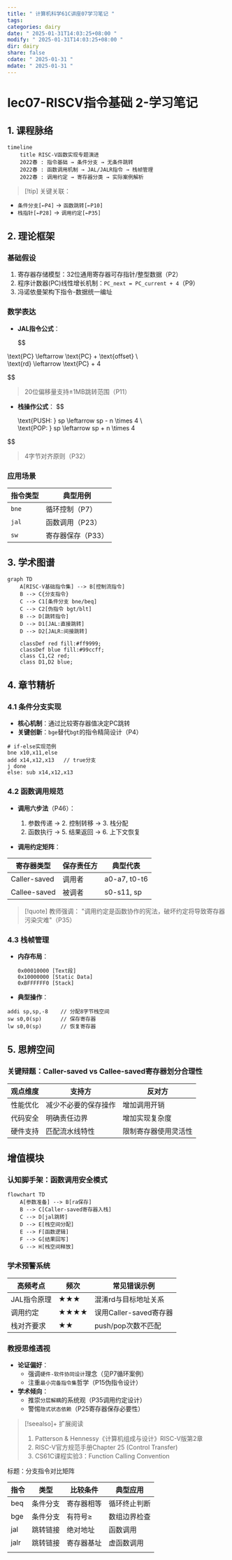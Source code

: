 ```yaml
---
title: " 计算机科学61C讲座07学习笔记 "
tags: 
categories: dairy
date: " 2025-01-31T14:03:25+08:00 "
modify: " 2025-01-31T14:03:25+08:00 "
dir: dairy
share: false
cdate: " 2025-01-31 "
mdate: " 2025-01-31 "
---
```


# lec07-RISCV指令基础 2-学习笔记

## 1. 课程脉络

```mermaid
timeline
    title RISC-V函数实现专题演进
    2022春 : 指令基础 → 条件分支 → 无条件跳转
    2022春 : 函数调用机制 → JAL/JALR指令 → 栈帧管理
    2022春 : 调用约定 → 寄存器分类 → 实际案例解析
```

>[!tip] 关键关联：

- `条件分支[←P4]` → `函数跳转[←P10]`
- `栈指针[←P28]` → `调用约定[←P35]`

## 2. 理论框架

### 基础假设

1. 寄存器存储模型：32位通用寄存器可存指针/整型数据（P2）
2. 程序计数器(PC)线性增长机制：`PC_next = PC_current + 4`（P9）
3. 冯诺依曼架构下指令-数据统一编址

### 数学表达

- **JAL指令公式**：

  $$

\text{PC} \leftarrow \text{PC} + \text{offset} \\  
  \text{rd} \leftarrow \text{PC} + 4

$$
  > 20位偏移量支持±1MB跳转范围（P11）

- **栈操作公式**：
$$

  \text{PUSH: } sp \leftarrow sp - n \times 4 \\  
  \text{POP: } sp \leftarrow sp + n \times 4 

$$
  > 4字节对齐原则（P32）

### 应用场景
| 指令类型 | 典型用例 |
|---------|----------|
| `bne`   | 循环控制（P7） |
| `jal`   | 函数调用（P23） |
| `sw`    | 寄存器保存（P33） |

## 3. 学术图谱
```mermaid
graph TD
    A[RISC-V基础指令集] --> B[控制流指令]
    B --> C{分支指令}
    C --> C1[条件分支 bne/beq]
    C --> C2[伪指令 bgt/blt]
    B --> D[跳转指令]
    D --> D1[JAL:直接跳转]
    D --> D2[JALR:间接跳转]
    
    classDef red fill:#ff9999;
    classDef blue fill:#99ccff;
    class C1,C2 red;  
    class D1,D2 blue;  
```

## 4. 章节精析
### 4.1 条件分支实现
- **核心机制**：通过比较寄存器值决定PC跳转
- **关键创新**：`bge`替代`bgt`的指令精简设计（P4）
```riscv
# if-else实现范例
bne x10,x11,else
add x14,x12,x13   // true分支
j done
else: sub x14,x12,x13
```

### 4.2 函数调用规范
- **调用六步法**（P46）：
  1. 参数传递 → 2. 控制转移 → 3. 栈分配
  4. 函数执行 → 5. 结果返回 → 6. 上下文恢复

- **调用约定矩阵**：

| 寄存器类型 | 保存责任方 | 典型代表 |
|-----------|------------|----------|
| Caller-saved | 调用者 | a0-a7, t0-t6 |
| Callee-saved | 被调者 | s0-s11, sp |

>[!quote] 教师强调：
> "调用约定是函数协作的宪法，破坏约定将导致寄存器污染灾难"（P35）

### 4.3 栈帧管理
- **内存布局**：
  ```
  0x00010000 [Text段]
  0x10000000 [Static Data]
  0xBFFFFFF0 [Stack]
  ```
- **典型操作**：
```riscv
addi sp,sp,-8    // 分配8字节栈空间
sw s0,0(sp)      // 保存寄存器
lw s0,0(sp)      // 恢复寄存器
```

## 5. 思辨空间
### 关键辩题：Caller-saved vs Callee-saved寄存器划分合理性
| 观点维度 | 支持方 | 反对方 |
|---------|--------|--------|
| 性能优化 | 减少不必要的保存操作 | 增加调用开销 |
| 代码安全 | 明确责任边界 | 增加实现复杂度 |
| 硬件支持 | 匹配流水线特性 | 限制寄存器使用灵活性 |

## 增值模块
### 认知脚手架：函数调用安全模式
```mermaid
flowchart TD
    A[参数准备] --> B[ra保存]
    B --> C[Caller-saved寄存器入栈]
    C --> D[jal跳转]
    D --> E[栈空间分配]
    E --> F[函数逻辑]
    F --> G[结果回写]
    G --> H[栈空间释放]
```

### 学术预警系统
| 高频考点 | 频次 | 常见错误示例 |
|---------|------|-------------|
| JAL指令原理 | ★★★ | 混淆rd与目标地址关系 |
| 调用约定 | ★★★★ | 误用Caller-saved寄存器 |
| 栈对齐要求 | ★★ | push/pop次数不匹配 |

### 教授思维透视
- **论证偏好**：
  - 强调`硬件-软件协同设计`理念（见P7循环案例）
  - 注重`最小完备指令集`哲学（P15伪指令设计）
- **学术倾向**：
  - 推崇`分层解耦`的系统观（P35调用约定设计）
  - 警惕`隐式状态依赖`（P25寄存器保存必要性）

>[!seealso]+ 扩展阅读
> 1. Patterson & Hennessy《计算机组成与设计》RISC-V版第2章
> 2. RISC-V官方规范手册Chapter 25 (Control Transfer)
> 3. CS61C课程实验3：Function Calling Convention

标题：分支指令对比矩阵

| 指令   | 类型   | 比较条件  | 典型应用   |
| ---- | ---- | ----- | ------ |
| beq  | 条件分支 | 寄存器相等 | 循环终止判断 |
| bge  | 条件分支 | 有符号≥  | 数组边界检查 |
| jal  | 跳转链接 | 绝对地址  | 函数调用   |
| jalr | 跳转链接 | 寄存器基址 | 虚函数调用  |
|      |      |       |        |
